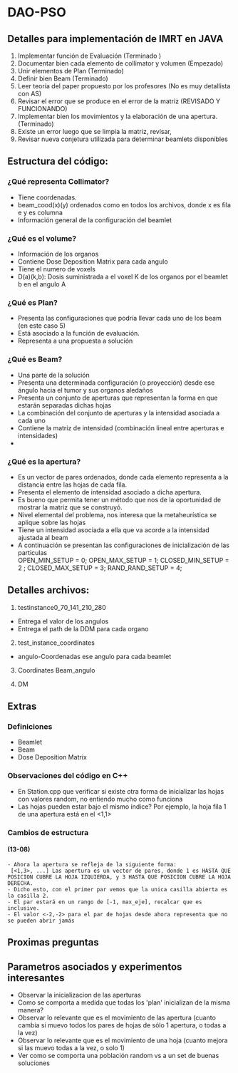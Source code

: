 # DAO-PSO

## Detalles para implementación de IMRT en JAVA    
1. Implementar función de Evaluación (Terminado )
2. Documentar bien cada elemento de collimator y volumen (Empezado)
3. Unir elementos de Plan (Terminado)
4. Definir bien Beam (Terminado)
5. Leer teoría del paper propuesto por los profesores (No es muy detallista con AS)
6. Revisar el error que se produce en el error de la matriz (REVISADO Y FUNCIONANDO)
7. Implementar bien los movimientos y la elaboración de una apertura. (Terminado)
8. Existe un error luego que se limpia la matriz, revisar,
9. Revisar nueva conjetura utilizada para determinar beamlets disponibles

## Estructura del código:

### ¿Qué representa Collimator?
- Tiene coordenadas.
- beam_cood(x)(y) ordenados como en todos los archivos, donde x es fila e y es columna
- Información general de la configuración del beamlet

### ¿Qué es el volume?
- Información de los organos
- Contiene Dose Deposition Matrix para cada angulo
- Tiene el numero de voxels
- D(a)(k,b): Dosis suministrada a el voxel K de los organos por el beamlet b en el angulo A

### ¿Qué es Plan?
- Presenta las configuraciones que podría llevar cada uno de los beam (en este caso 5)
- Está asociado a la función de evaluación.
- Representa a una propuesta a solución

### ¿Qué es Beam?
- Una parte de la solución
- Presenta una determinada configuración (o proyección) desde ese ángulo hacia el tumor y sus organos aledaños
- Presenta un conjunto de aperturas que representan la forma en que estarán separadas dichas hojas
- La combinación del conjunto de aperturas y la intensidad asociada a cada uno
- Contiene la matriz de intensidad (combinación lineal entre aperturas e intensidades)
-
### ¿Qué es la apertura?
- Es un vector de pares ordenados, donde cada elemento representa a la distancia entre las hojas de cada fila.
- Presenta el elemento de intensidad asociado a dicha apertura.
- Es bueno que permita tener un método que nos de la oportunidad de mostrar la matriz que se construyó.
- Nivel elemental del problema, nos interesa que la metaheurística se aplique sobre las hojas
- Tiene un intensidad asociada a ella que va acorde a la intensidad ajustada al beam
- A continuación se presentan las configuraciones de inicialización de las particulas    
    OPEN_MIN_SETUP = 0;
    OPEN_MAX_SETUP = 1;
    CLOSED_MIN_SETUP = 2 ;
    CLOSED_MAX_SETUP = 3;
    RAND_RAND_SETUP = 4;

## Detalles archivos:
1. testinstance0_70_141_210_280
- Entrega el valor de los angulos
- Entrega el path de la DDM para cada organo

2. test_instance_coordinates
- angulo-Coordenadas ese angulo para cada beamlet

3. Coordinates Beam_angulo

4. DM


## Extras

### Definiciones
- Beamlet
- Beam
- Dose Deposition Matrix

### Observaciones del código en C++
- En Station.cpp que verificar si existe otra forma de inicializar las hojas con valores random, no entiendo mucho como funciona
- Las hojas pueden estar bajo el mismo índice? Por ejemplo, la hoja fila 1 de una apertura está en el <1,1> 

### Cambios de estructura
#### (13-08) 
	- Ahora la apertura se refleja de la siguiente forma:
	 [<1,3>, ...] Las apertura es un vector de pares, donde 1 es HASTA QUE POSICION CUBRE LA HOJA IZQUIERDA, y 3 HASTA QUE POSICION CUBRE LA HOJA DERECHA. 			
	- Dicho esto, con el primer par vemos que la unica casilla abierta es la casilla 2.
	- El par estará en un rango de [-1, max_eje], recalcar que es inclusive.
	- El valor <-2,-2> para el par de hojas desde ahora representa que no se pueden abrir jamás


## Proximas preguntas

## Parametros asociados y experimentos interesantes
- Observar la inicializacion de las aperturas 
- Como se comporta a medida que todas los 'plan' inicializan de la misma manera?
- Observar lo relevante que es el movimiento de las apertura (cuanto cambia si muevo todos los pares de hojas de sólo 1 apertura, o todas a la vez)
- Observar lo relevante que es el movimiento de una hoja (cuanto mejora si las muevo todas a la vez, o solo 1)
- Ver como se comporta una población random vs a un set de buenas soluciones
